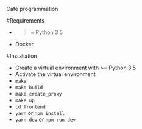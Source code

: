 Café programmation

#Requirements
- >= Python 3.5
- Docker

#Installation
- Create a virtual environment with >= Python 3.5
- Activate the virtual environment
- `make`
- `make build`
- `make create_proxy`
- `make up`
- `cd frontend`
- `yarn` or `npm install`
- `yarn dev` or `npm run dev`